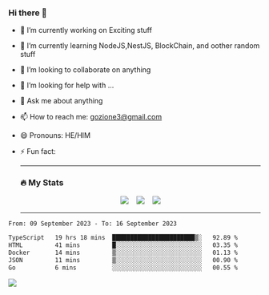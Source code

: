 ### Hi there 👋

<!--
**charlieScript/charlieScript** is a ✨ _special_ ✨ repository because its `README.md` (this file) appears on your GitHub profile.

Here are some ideas to get you started: -->

- 🔭 I’m currently working on Exciting stuff
- 🌱 I’m currently learning NodeJS,NestJS, BlockChain, and oother random stuff
- 👯 I’m looking to collaborate on anything
- 🤔 I’m looking for help with ...
- 💬 Ask me about anything
- 📫 How to reach me: gozione3@gmail.com
- 😄 Pronouns: HE/HIM
- ⚡ Fun fact:


  ---

  ### :fire: My Stats

  <div id="stats" align="center">
  <img src="http://github-readme-streak-stats.herokuapp.com?user=charlieScript&theme=dark&date_format=M%20j%5B%2C%20Y%5D" />&nbsp;&nbsp;&nbsp;
  <img src="https://github-readme-stats.vercel.app/api/top-langs/?username=charlieScript&layout=compact&theme=vision-friendly-dark"/>&nbsp;&nbsp;&nbsp;
  <img src="https://github-readme-stats.vercel.app/api?username=charlieScript&show_icons=true&theme=radical"/>
  </div>

  ---



<!--START_SECTION:waka-->

```txt
From: 09 September 2023 - To: 16 September 2023

TypeScript   19 hrs 18 mins  ███████████████████████▒░   92.89 %
HTML         41 mins         █░░░░░░░░░░░░░░░░░░░░░░░░   03.35 %
Docker       14 mins         ▒░░░░░░░░░░░░░░░░░░░░░░░░   01.13 %
JSON         11 mins         ▒░░░░░░░░░░░░░░░░░░░░░░░░   00.90 %
Go           6 mins          ░░░░░░░░░░░░░░░░░░░░░░░░░   00.55 %
```

<!--END_SECTION:waka-->
![](https://komarev.com/ghpvc/?username=charlieScript)
